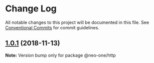 # Change Log

All notable changes to this project will be documented in this file.
See [Conventional Commits](https://conventionalcommits.org) for commit guidelines.

## [1.0.1](https://github.com/neo-one-suite/neo-one/compare/@neo-one/http@1.0.0...@neo-one/http@1.0.1) (2018-11-13)

**Note:** Version bump only for package @neo-one/http
